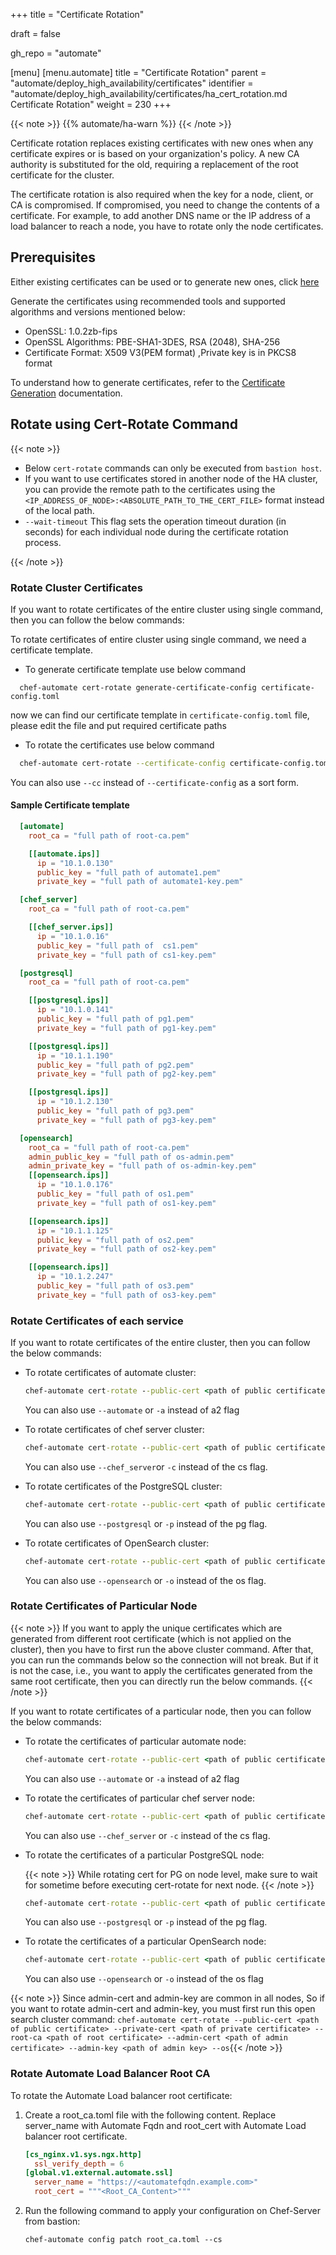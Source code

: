 +++
title = "Certificate Rotation"

draft = false

gh_repo = "automate"

[menu]
  [menu.automate]
    title = "Certificate Rotation"
    parent = "automate/deploy_high_availability/certificates"
    identifier = "automate/deploy_high_availability/certificates/ha_cert_rotation.md Certificate Rotation"
    weight = 230
+++

{{< note >}}
{{% automate/ha-warn %}}
{{< /note >}}

Certificate rotation replaces existing certificates with new ones when any certificate expires or is based on your organization's policy. A new CA authority is substituted for the old, requiring a replacement of the root certificate for the cluster.

The certificate rotation is also required when the key for a node, client, or CA is compromised. If compromised, you need to change the contents of a certificate. For example, to add another DNS name or the IP address of a load balancer to reach a node, you have to rotate only the node certificates.

## Prerequisites

Either existing certificates can be used or to generate new ones, click [here](https://docs.chef.io/automate/ha_cert_selfsign/)

Generate the certificates using recommended tools and supported algorithms and versions mentioned below:

-   OpenSSL: 1.0.2zb-fips
-   OpenSSL Algorithms: PBE-SHA1-3DES, RSA (2048), SHA-256
-   Certificate Format: X509 V3(PEM format) ,Private key is in PKCS8 format

To understand how to generate certificates, refer to the [Certificate Generation](/automate/ha_cert_selfsign/#creating-a-certificate) documentation.

## Rotate using Cert-Rotate Command

{{< note >}}

- Below `cert-rotate` commands can only be executed from `bastion host`.
- If you want to use certificates stored in another node of the HA cluster, you can provide the remote path to the certificates using the `<IP_ADDRESS_OF_NODE>:<ABSOLUTE_PATH_TO_THE_CERT_FILE>` format instead of the local path.
- `--wait-timeout` This flag sets the operation timeout duration (in seconds) for each individual node during the certificate rotation process.

{{< /note >}}

### Rotate Cluster Certificates
If you want to rotate certificates of the entire cluster using single command, then you can follow the below commands:

To rotate certificates of entire cluster using single command, we need a certificate template.
- To generate certificate template use below command
```
  chef-automate cert-rotate generate-certificate-config certificate-config.toml
```

now we can find our certificate template in `certificate-config.toml` file, please edit the file and put required certificate paths

- To rotate the certificates use below command

```bash
  chef-automate cert-rotate --certificate-config certificate-config.toml
```

You can also use `--cc` instead of `--certificate-config` as a sort form.


#### Sample Certificate template

  ```toml
    [automate]
      root_ca = "full path of root-ca.pem"

      [[automate.ips]]
        ip = "10.1.0.130"
        public_key = "full path of automate1.pem"
        private_key = "full path of automate1-key.pem"

    [chef_server]
      root_ca = "full path of root-ca.pem"

      [[chef_server.ips]]
        ip = "10.1.0.16"
        public_key = "full path of  cs1.pem"
        private_key = "full path of cs1-key.pem"

    [postgresql]
      root_ca = "full path of root-ca.pem"

      [[postgresql.ips]]
        ip = "10.1.0.141"
        public_key = "full path of pg1.pem"
        private_key = "full path of pg1-key.pem"

      [[postgresql.ips]]
        ip = "10.1.1.190"
        public_key = "full path of pg2.pem"
        private_key = "full path of pg2-key.pem"

      [[postgresql.ips]]
        ip = "10.1.2.130"
        public_key = "full path of pg3.pem"
        private_key = "full path of pg3-key.pem"

    [opensearch]
      root_ca = "full path of root-ca.pem"
      admin_public_key = "full path of os-admin.pem"
      admin_private_key = "full path of os-admin-key.pem"
      [[opensearch.ips]]
        ip = "10.1.0.176"
        public_key = "full path of os1.pem"
        private_key = "full path of os1-key.pem"

      [[opensearch.ips]]
        ip = "10.1.1.125"
        public_key = "full path of os2.pem"
        private_key = "full path of os2-key.pem"

      [[opensearch.ips]]
        ip = "10.1.2.247"
        public_key = "full path of os3.pem"
        private_key = "full path of os3-key.pem"
  ```


### Rotate Certificates of each service

If you want to rotate certificates of the entire cluster, then you can follow the below commands:

- To rotate certificates of automate cluster:

    ```cmd 
    chef-automate cert-rotate --public-cert <path of public certificate of automate node> --private-cert <path of private certificate of automate node> --a2
    ```

    You can also use `--automate` or `-a` instead of a2 flag

- To rotate certificates of chef server cluster:

    ```cmd
    chef-automate cert-rotate --public-cert <path of public certificate> --private-cert <path of private certificate> --cs
    ```

    You can also use `--chef_server`or `-c` instead of the cs flag.

- To rotate certificates of the PostgreSQL cluster:

    ```cmd
    chef-automate cert-rotate --public-cert <path of public certificate> --private-cert <path of private certificate> --root-ca <path of root certificate> --pg
    ```

    You can also use `--postgresql` or `-p` instead of the pg flag.

- To rotate certificates of OpenSearch cluster:

    ```cmd
    chef-automate cert-rotate --public-cert <path of public certificate> --private-cert <path of private certificate> --root-ca <path of root certificate> --admin-cert <path of admin certificate> --admin-key <path of admin key> --os
    ```

    You can also use `--opensearch` or `-o` instead of the os flag.

### Rotate Certificates of Particular Node

{{< note >}} If you want to apply the unique certificates which are generated from different root certificate (which is not applied on the cluster), then you have to first run the above cluster command. After that, you can run the commands below so the connection will not break. But if it is not the case, i.e., you want to apply the certificates generated from the same root certificate, then you can directly run the below commands. {{< /note >}}

If you want to rotate certificates of a particular node, then you can follow the below commands:

- To rotate the certificates of particular automate node:

    ```cmd
    chef-automate cert-rotate --public-cert <path of public certificate> --private-cert <path of private certificate> --a2 --node <IP of a particular automate node>
    ```

    You can also use `--automate` or `-a` instead of a2 flag

- To rotate the certificates of particular chef server node:

    ```cmd
    chef-automate cert-rotate --public-cert <path of public certificate> --private-cert <path of private certificate> --cs --node <IP of a particular chef server node>
    ```

    You can also use `--chef_server` or `-c` instead of the cs flag.

- To rotate the certificates of a particular PostgreSQL node:

    {{< note >}} While rotating cert for PG on node level, make sure to wait for sometime before executing cert-rotate for next node. {{< /note >}}


    ```cmd
    chef-automate cert-rotate --public-cert <path of public certificate> --private-cert <path of private certificate> --pg --node <IP of a particular postgresql node>
    ```

    You can also use `--postgresql` or `-p` instead of the pg flag.

- To rotate the certificates of a particular OpenSearch node:

    ```cmd
    chef-automate cert-rotate --public-cert <path of public certificate> --private-cert <path of private certificate> --os --node <IP of a particular opensearch node>
    ```

    You can also use `--opensearch` or `-o` instead of the os flag

{{< note >}} Since admin-cert and admin-key are common in all nodes, So if you want to rotate admin-cert and admin-key, you must first run this open search cluster command: 
`chef-automate cert-rotate --public-cert <path of public certificate> --private-cert <path of private certificate> --root-ca <path of root certificate> --admin-cert <path of admin certificate> --admin-key <path of admin key> --os`{{< /note >}}


### Rotate Automate Load Balancer Root CA

To rotate the Automate Load balancer root certificate: 

1. Create a root_ca.toml file with the following content. Replace server_name with Automate Fqdn and root_cert with Automate Load balancer root certificate. 

    ```toml
    [cs_nginx.v1.sys.ngx.http]
      ssl_verify_depth = 6
    [global.v1.external.automate.ssl]
      server_name = "https://<automatefqdn.example.com>"
      root_cert = """<Root_CA_Content>"""
    ```

1. Run the following command to apply your configuration on Chef-Server from bastion:

    ```shell
    chef-automate config patch root_ca.toml --cs
    ```
